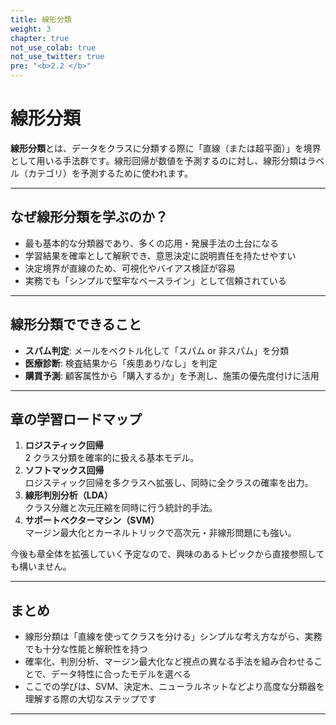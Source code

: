 ```yaml
---
title: 線形分類
weight: 3
chapter: true
not_use_colab: true
not_use_twitter: true
pre: "<b>2.2 </b>"
---
```


# 線形分類

<div class="pagetop-box">
  <p><b>線形分類</b>とは、データをクラスに分類する際に「直線（または超平面）」を境界として用いる手法群です。線形回帰が数値を予測するのに対し、線形分類はラベル（カテゴリ）を予測するために使われます。</p>
</div>

---

## なぜ線形分類を学ぶのか？

- 最も基本的な分類器であり、多くの応用・発展手法の土台になる  
- 学習結果を確率として解釈でき、意思決定に説明責任を持たせやすい  
- 決定境界が直線のため、可視化やバイアス検証が容易  
- 実務でも「シンプルで堅牢なベースライン」として信頼されている

---

## 線形分類でできること

- **スパム判定**: メールをベクトル化して「スパム or 非スパム」を分類  
- **医療診断**: 検査結果から「疾患あり/なし」を判定  
- **購買予測**: 顧客属性から「購入するか」を予測し、施策の優先度付けに活用

---

## 章の学習ロードマップ

1. **ロジスティック回帰**  
   2 クラス分類を確率的に扱える基本モデル。
2. **ソフトマックス回帰**  
   ロジスティック回帰を多クラスへ拡張し、同時に全クラスの確率を出力。
3. **線形判別分析（LDA）**  
   クラス分離と次元圧縮を同時に行う統計的手法。
4. **サポートベクターマシン（SVM）**  
   マージン最大化とカーネルトリックで高次元・非線形問題にも強い。

今後も章全体を拡張していく予定なので、興味のあるトピックから直接参照しても構いません。

---

## まとめ

- 線形分類は「直線を使ってクラスを分ける」シンプルな考え方ながら、実務でも十分な性能と解釈性を持つ  
- 確率化、判別分析、マージン最大化など視点の異なる手法を組み合わせることで、データ特性に合ったモデルを選べる  
- ここでの学びは、SVM、決定木、ニューラルネットなどより高度な分類器を理解する際の大切なステップです

---

